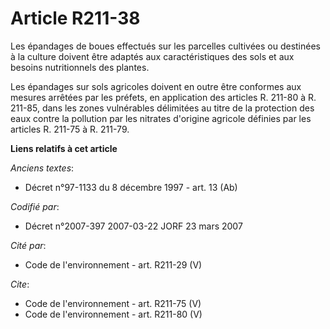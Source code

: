 # Article R211-38

Les épandages de boues effectués sur les parcelles cultivées ou destinées à la culture doivent être adaptés aux
caractéristiques des sols et aux besoins nutritionnels des plantes. 

Les épandages sur sols agricoles doivent en outre être conformes aux mesures arrêtées par les préfets, en application des
articles R. 211-80 à R. 211-85, dans les zones vulnérables délimitées au titre de la protection des eaux contre la pollution
par les nitrates d'origine agricole définies par les articles R. 211-75 à R. 211-79.

**Liens relatifs à cet article**

_Anciens textes_:

  - Décret n°97-1133 du 8 décembre 1997 - art. 13 (Ab)

_Codifié par_:

  - Décret n°2007-397 2007-03-22 JORF 23 mars 2007

_Cité par_:

  - Code de l'environnement - art. R211-29 (V)

_Cite_:

  - Code de l'environnement - art. R211-75 (V)
  - Code de l'environnement - art. R211-80 (V)
